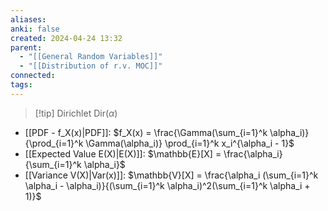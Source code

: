```yaml
---
aliases: 
anki: false
created: 2024-04-24 13:32
parent:
  - "[[General Random Variables]]"
  - "[[Distribution of r.v. MOC]]"
connected: 
tags: 
---
```


> [!tip] Dirichlet  $\text{Dir}(\alpha)$
- [[PDF - f_X(x)|PDF]]: $f_X(x) = \frac{\Gamma(\sum_{i=1}^k \alpha_i)}{\prod_{i=1}^k \Gamma(\alpha_i)} \prod_{i=1}^k x_i^{\alpha_i - 1}$
- [[Expected Value E(X)|E(X)]]: $\mathbb{E}[X] = \frac{\alpha_i}{\sum_{i=1}^k \alpha_i}$
- [[Variance V(X)|Var(x)]]: $\mathbb{V}[X] = \frac{\alpha_i (\sum_{i=1}^k \alpha_i - \alpha_i)}{(\sum_{i=1}^k \alpha_i)^2(\sum_{i=1}^k \alpha_i + 1)}$
